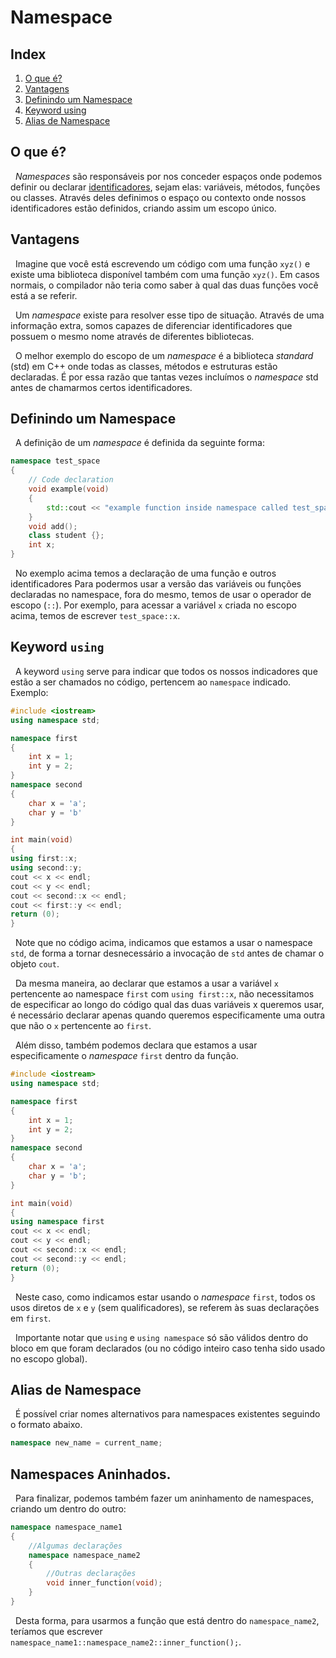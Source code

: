 # Namespace
## Index
1. [O que é?](#O%20que%20é?)
2. [Vantagens](#Vantagens)
3. [Definindo um Namespace](#Definindo%20um%20Namespace)
4. [Keyword using](#Keyword%20`using`)
5. [Alias de Namespace](#Alias%20de%20Namespace)
## O que é?
&nbsp; _Namespaces_ são responsáveis por nos conceder espaços onde podemos definir ou declarar [identificadores](02.%20Tipos%20de%20Variáveis.md#Identificadores), sejam elas: variáveis, métodos, funções ou classes. Através deles definimos o espaço ou contexto onde nossos identificadores estão definidos, criando assim um escopo único.

## Vantagens

&nbsp; Imagine que você está escrevendo um código com uma função `xyz()` e existe uma biblioteca disponível também com uma função `xyz()`. Em casos normais, o compilador não teria como saber à qual das duas funções você está a se referir.

&nbsp; Um _namespace_ existe para resolver esse tipo de situação. Através de uma informação extra, somos capazes de diferenciar identificadores que possuem o mesmo nome através de diferentes bibliotecas.

&nbsp; O melhor exemplo do escopo de um _namespace_ é a biblioteca _standard_ (std) em C++ onde todas as classes, métodos e estruturas estão declaradas. É por essa razão que tantas vezes incluímos o _namespace_ std antes de chamarmos certos identificadores.

## Definindo um Namespace
&nbsp; A definição de um _namespace_ é definida da seguinte forma:
``` cpp
namespace test_space
{
	// Code declaration
	void example(void)
	{
		std::cout << "example function inside namespace called test_space";
	}
	void add();
	class student {};
	int x;
}
```
&nbsp; No exemplo acima temos a declaração de uma função e outros identificadores Para podermos usar a versão das variáveis ou funções declaradas no namespace, fora do mesmo, temos de usar o operador de escopo (`::`). Por exemplo, para acessar a variável `x` criada no escopo acima, temos de escrever `test_space::x`.

## Keyword `using`
&nbsp; A keyword `using` serve para indicar que todos os nossos indicadores que estão a ser chamados no código, pertencem ao `namespace` indicado. Exemplo:
```cpp
#include <iostream>
using namespace std;

namespace first
{
	int x = 1;
	int y = 2;
}
namespace second
{
	char x = 'a';
	char y = 'b'
}

int main(void)
{
using first::x;
using second::y;
cout << x << endl;
cout << y << endl;
cout << second::x << endl;
cout << first::y << endl;
return (0);
}
```
&nbsp; Note que no código acima, indicamos que estamos a usar o namespace `std`, de forma a tornar desnecessário a invocação de `std` antes de chamar o objeto `cout`.

&nbsp; Da mesma maneira, ao declarar que estamos a usar a variável `x` pertencente ao namespace `first` com `using first::x`, não necessitamos de especificar ao longo do código qual das duas variáveis x queremos usar, é necessário declarar apenas quando queremos especificamente uma outra que não o `x` pertencente ao `first`.

&nbsp; Além disso, também podemos declara que estamos a usar especificamente o _namespace_ `first` dentro da função.
```cpp
#include <iostream>
using namespace std;

namespace first
{
	int x = 1;
	int y = 2;
}
namespace second
{
	char x = 'a';
	char y = 'b';
}

int main(void)
{
using namespace first
cout << x << endl;
cout << y << endl;
cout << second::x << endl;
cout << second::y << endl;
return (0);
}
```
&nbsp; Neste caso, como indicamos estar usando o _namespace_ `first`, todos os usos diretos de `x` e `y` (sem qualificadores), se referem às suas declarações em `first`.

&nbsp; Importante notar que `using` e `using namespace` só são válidos dentro do bloco em que foram declarados (ou no código inteiro caso tenha sido usado no escopo global).

## Alias de Namespace
&nbsp; É possível criar nomes alternativos para namespaces existentes seguindo o formato abaixo.
```cpp
namespace new_name = current_name;
```

## Namespaces Aninhados.
&nbsp; Para finalizar, podemos também fazer um aninhamento de namespaces, criando um dentro do outro:
```cpp
namespace namespace_name1
{
	//Algumas declarações
	namespace namespace_name2
	{
		//Outras declarações
		void inner_function(void);
	}
}
```
&nbsp; Desta forma, para usarmos a função que está dentro do `namespace_name2`, teríamos que escrever `namespace_name1::namespace_name2::inner_function();`.